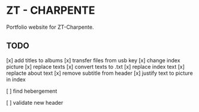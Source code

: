 ZT - CHARPENTE
==============

Portfolio website for ZT-Charpente.

TODO
----

[x] add titles to albums
[x] transfer files from usb key
[x] change index picture
[x] replace texts
    [x] convert texts to .txt
    [x] replace index text
    [x] replacte about text
[x] remove subtitle from header
[x] justify text to picture in index

[ ] find hebergement

[ ] validate new header

